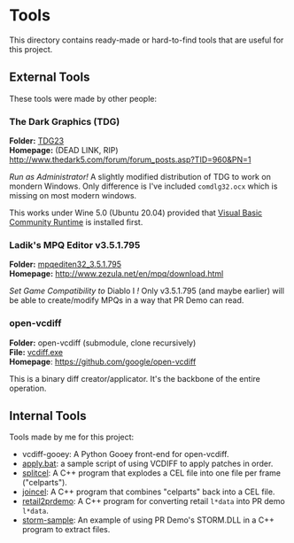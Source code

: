 # Tools

This directory contains ready-made or hard-to-find tools that are useful for this project.

## External Tools

These tools were made by other people:

### The Dark Graphics (TDG)

**Folder:** [TDG23](TDG23)  
**Homepage:** (DEAD LINK, RIP) http://www.thedark5.com/forum/forum_posts.asp?TID=960&PN=1

_Run as Administrator!_ A slightly modified distribution of TDG to work on mondern Windows. Only difference is I've included `comdlg32.ocx` which is missing on most modern windows.

This works under Wine 5.0 (Ubuntu 20.04) provided that [Visual Basic Community Runtime](https://www.vb-paradise.de/index.php/Thread/4763-erweiterte-runtime-visual-basic-community-/) is installed first.

### Ladik's MPQ Editor v3.5.1.795

**Folder:** [mpqediten32_3.5.1.795](mpqediten32_3.5.1.795)  
**Homepage:** http://www.zezula.net/en/mpq/download.html

_Set Game Compatibility to_ Diablo I _!_ Only v3.5.1.795 (and maybe earlier) will be able to create/modify MPQs in a way that PR Demo can read.

### open-vcdiff

**Folder:** open-vcdiff (submodule, clone recursively)  
**File:** [vcdiff.exe](vcdiff.exe)  
**Homepage**: https://github.com/google/open-vcdiff

This is a binary diff creator/applicator. It's the backbone of the entire operation.

## Internal Tools

Tools made by me for this project:

* vcdiff-gooey: A Python Gooey front-end for open-vcdiff.
* [apply.bat](apply.bat): a sample script of using VCDIFF to apply patches in order.
* [splitcel](splitcel): A C++ program that explodes a CEL file into one file per frame ("celparts").
* [joincel](joincel): A C++ program that combines "celparts" back into a CEL file.
* [retail2prdemo](retail2prdemo): A C++ program for converting retail `l*data` into PR demo `l*data`.
* [storm-sample](storm-sample): An example of using PR Demo's STORM.DLL in a C++ program to extract files.
